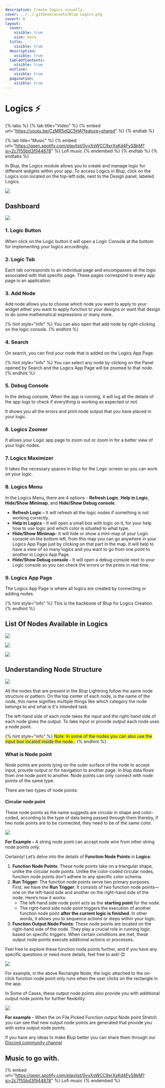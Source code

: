 ```yaml
---
description: Create logics visually.
cover: ../../.gitbook/assets/Blup Logics.png
coverY: 0
layout:
  cover:
    visible: true
    size: hero
  title:
    visible: true
  description:
    visible: true
  tableOfContents:
    visible: true
  outline:
    visible: true
  pagination:
    visible: true
---
```


# Logics ⚡

{% tabs %}
{% tab title="Video" %}
{% embed url="https://youtu.be/CzMR5dQC5HA?feature=shared" %}
{% endtab %}

{% tab title="Music" %}
{% embed url="https://open.spotify.com/playlist/0vvXsWCC9xrXsKd4FyS8kM?si=2c7f55bd3f944878" %}
Lofi music
{% endembed %}
{% endtab %}
{% endtabs %}

In Blup, the Logics module allows you to create and manage logic for different widgets within your app. To access Logics in Blup, click on the Logics icon located on the top-left side, next to the Design panel, labeled Logics.

![](../../.gitbook/assets/blup.gif)

## Dashboard

![](<../../.gitbook/assets/blup 1.png>)

### 1. Logic Button

When click on the Logic button it will open a Logic Console at the bottom for implementing your logics accordingly.

### 2. Logic Tab

Each tab corresponds to an individual page and encompasses all the logic associated with that specific page. These pages correspond to every app page in an application.

### 3. Add Node

Add node allows you to choose which node you want to apply to your widget either you want to apply function to your designs or want that design to do some mathematical expressions or many more.

{% hint style="info" %}
You can also open that add node by right-clicking on the logic console.
{% endhint %}

### 4. Search

On search, you can find your node that is added on the Logics App Page.

{% hint style="info" %}
You can select any node by clicking on the Panel opened by Search and the Logics App Page will be zoomed to that node.
{% endhint %}

### 5. Debug Console

In the debug console, When the app is running, it will log all the details of the app logs to check if everything is working as expected or not.

It shows you all the errors and print node output that you have placed in your logic.

### 6. Logics Zoomer

It allows your Logic app page to zoom out or zoom in for a better view of your logic nodes.

### 7. Logics Maximizer

It takes the necessary spaces in blup for the Logic screen so you can work on your logic.

### 8. Logics Menu

In the Logics Menu, there are 4 options - **Refresh Logic**, **Help in Logic**, **Hide/Show** **Minimap**, and **Hide/Show Debug console**.

* **Refresh Logic -** It will refresh all the logic nodes if something is not working correctly.
* **Help in Logics -** It will open a small box with logic on it, for your help how to use logic and which color is situated to what type.
* **Hide/Show** **Minimap-** It will hide or show a mini-map of your Logic console on the bottom left, from this map you can go anywhere in your Logics App Page just by clicking on that part in the map. It will help to have a view of so many logics and you want to go from one point to another in Logics App Page.
* **Hide/Show Debug console -** It will open a debug console next to your Logic console so you can check the errors or the prints in real time.

### 9. Logics App Page

The Logics App Page is where all logics are created by connecting or adding nodes.

{% hint style="info" %}
This is the backbone of Blup for Logics Creation.
{% endhint %}

## List Of Nodes Available in Logics

![](../../.gitbook/assets/cheat-sheet-helper-functiom.png)

![](<../../.gitbook/assets/Web 1920 – 99.png>)

![](<../../.gitbook/assets/Web 1920 – 130dd.png>)

## Understanding Node Structure

![](../../.gitbook/assets/node-flow.png)

All the nodes that are present in the Blup Lightning follow the same node structure or pattern. On the top center of each node, is the name of the node, this name signifies multiple things like which category the node belongs to and what is it's intended task.

The left-hand side of each node takes the input and the right-hand side of each node gives the output. To take input or provide output each node uses a node point.

{% hint style="info" %}
<mark style="color:blue;">Note: In some of the nodes you can also use the input box located inside the node..</mark>
{% endhint %}

### What is Node point

Node points are points lying on the outer surface of the node to accept input, provide output or for navigation to another page. In blup data flows from one node point to another. Node points can only connect with node points of the same type.

There are two types of node points:

#### **Circular node point**

These node points as the name suggests are circular in shape and color-coded, according to the type of data being passed through them thereby, if two node points are to be connected, they need to be of the same color.

![](<../../.gitbook/assets/Color Scheme.png>)

**For Example -** A string node point can accept node wire from other string node points only.

Certainly! Let’s delve into the details of **Function Node Points** in **Logics**:

1. **Function Node Points**: These node points take on a triangular shape, unlike the circular node points. Unlike the color-coded circular nodes, function node points don’t adhere to any specific color schema.
2. **Run Trigger**: The function node points serve two primary purposes. First, we have the **Run Trigger**. It consists of two function node points—one on the left-hand side and another on the right-hand side of the node. Here’s how it works:
   * The left-hand side node point acts as the **starting point** for the node.
   * The right-hand side node point triggers the execution of another function node point **after the current logic is finished**. In other words, it allows you to sequence actions or steps within your logic.
3. **Function Output Node Points**: These node points are located on the right-hand side of the node. They play a crucial role in running logic based on specific triggers. When certain conditions are met, these output node points execute additional actions or processes.

Feel free to explore these function node points further, and if you have any specific questions or need more details, feel free to ask! 😊

![](<../../.gitbook/assets/Rectangle Node.png>)

For example, in the above Rectangle Node, the logic attached to the on-click function node point only runs when the user clicks on the rectangle in the app.

In Some of Cases, these output node points also provide you with additional output node points for further flexibility

![](../../.gitbook/assets/ui-node.gif)

**For example -** When the on File Picked Function output Node point Stretch you can see that new output node points are generated that provide you with extra output node points.

If you have any ideas to make Blup better you can share them through our [Discord community channel](https://discord.com/channels/940632966093234176/965313562425823303)

## Music to go with.

{% embed url="https://open.spotify.com/playlist/0vvXsWCC9xrXsKd4FyS8kM?si=2c7f55bd3f944878" %}
Lofi music
{% endembed %}

